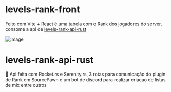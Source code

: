 # levels-rank-front
Feito com Vite + React é uma tabela com o Rank dos jogadores do server, consome a api de [levels-rank-api-rust](#levels-rank-api-rust)

![image](https://github.com/adrian7123/levels-rank/assets/32718131/8265de07-2ea2-4c61-8833-6addfd9e93e5)

# levels-rank-api-rust 
🦀
Api feita com Rocket.rs e Serenity.rs, 3 rotas para comunicação do plugin de Rank em SourcePawn e um bot de discord para realizar criacao de listas de mix entre outros
